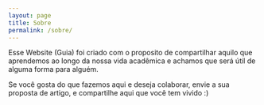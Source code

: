 ```yaml
---
layout: page
title: Sobre
permalink: /sobre/
---
```


<!--amp-img width="600" height="300" layout="responsive" src="assets/images/about.jpg"></amp-img-->

<p>
    Esse Website (Guia) foi criado com o proposito de compartilhar aquilo que aprendemos ao longo da nossa vida acadêmica e achamos que será útil de alguma forma para alguém.
</p>

<p>
    Se você gosta do que fazemos aqui e deseja colaborar, envie a sua proposta de artigo, e compartilhe aqui que você tem vivido :)
</p>
